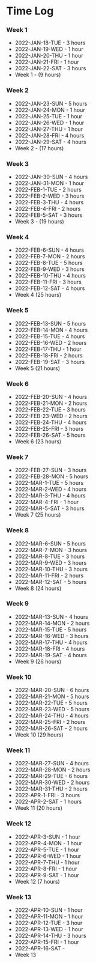 # Time Log

### Week 1
* 2022-JAN-18-TUE - 3 hours
* 2022-JAN-19-WED - 1 hour
* 2022-JAN-20-THU - 1 hour
* 2022-JAN-21-FRI - 1 hour
* 2022-JAN-22-SAT - 3 hours
* Week 1 - (9 hours)

### Week 2
* 2022-JAN-23-SUN - 5 hours
* 2022-JAN-24-MON - 1 hour
* 2022-JAN-25-TUE - 1 hour
* 2022-JAN-26-WED - 1 hour
* 2022-JAN-27-THU - 1 hour
* 2022-JAN-28-FRI - 4 hours
* 2022-JAN-29-SAT - 4 hours
* Week 2 - (17 hours)

### Week 3
* 2022-JAN-30-SUN - 4 hours
* 2022-JAN-31-MON - 1 hour
* 2022-FEB-1-TUE - 2 hours
* 2022-FEB-2-WED - 3 hours
* 2022-FEB-3-THU - 4 hours
* 2022-FEB-4-FRI - 2 hours
* 2022-FEB-5-SAT - 3 hours
* Week 3 - (19 hours)

### Week 4
* 2022-FEB-6-SUN - 4 hours
* 2022-FEB-7-MON - 2 hours
* 2022-FEB-8-TUE - 5 hours
* 2022-FEB-9-WED - 3 hours
* 2022-FEB-10-THU - 4 hours
* 2022-FEB-11-FRI - 3 hours
* 2022-FEB-12-SAT - 4 hours
* Week 4 (25 hours)

### Week 5
* 2022-FEB-13-SUN - 5 hours
* 2022-FEB-14-MON - 4 hours
* 2022-FEB-15-TUE - 4 hours
* 2022-FEB-16-WED - 2 hours
* 2022-FEB-17-THU - 1 hour
* 2022-FEB-18-FRI - 2 hours
* 2022-FEB-19-SAT - 3 hours
* Week 5 (21 hours)

### Week 6
* 2022-FEB-20-SUN - 4 hours
* 2022-FEB-21-MON - 2 hours
* 2022-FEB-22-TUE - 3 hours
* 2022-FEB-23-WED - 2 hours
* 2022-FEB-24-THU - 4 hours
* 2022-FEB-25-FRI - 3 hours
* 2022-FEB-26-SAT - 5 hours
* Week 6 (23 hours)

### Week 7
* 2022-FEB-27-SUN - 3 hours
* 2022-FEB-28-MON - 5 hours
* 2022-MAR-1-TUE - 5 hours
* 2022-MAR-2-WED - 4 hours
* 2022-MAR-3-THU - 4 hours
* 2022-MAR-4-FRI - 1 hour
* 2022-MAR-5-SAT - 3 hours
* Week 7 (25 hours)

### Week 8
* 2022-MAR-6-SUN - 5 hours
* 2022-MAR-7-MON - 3 hours
* 2022-MAR-8-TUE - 3 hours
* 2022-MAR-9-WED - 3 hours
* 2022-MAR-10-THU - 3 hours
* 2022-MAR-11-FRI - 2 hours
* 2022-MAR-12-SAT - 5 hours
* Week 8 (24 hours)

### Week 9
* 2022-MAR-13-SUN - 4 hours
* 2022-MAR-14-MON - 2 hours
* 2022-MAR-15-TUE - 5 hours
* 2022-MAR-16-WED - 3 hours
* 2022-MAR-17-THU - 4 hours
* 2022-MAR-18-FRI - 4 hours
* 2022-MAR-19-SAT - 4 hours
* Week 9 (26 hours)

### Week 10
* 2022-MAR-20-SUN - 6 hours
* 2022-MAR-21-MON - 5 hours
* 2022-MAR-22-TUE - 5 hours
* 2022-MAR-23-WED - 5 hours
* 2022-MAR-24-THU - 4 hours
* 2022-MAR-25-FRI - 2 hours
* 2022-MAR-26-SAT - 2 hours
* Week 10 (29 hours)

### Week 11
* 2022-MAR-27-SUN - 4 hours
* 2022-MAR-28-MON - 2 hours
* 2022-MAR-29-TUE - 6 hours
* 2022-MAR-30-WED - 2 hours
* 2022-MAR-31-THU - 2 hours
* 2022-APR-1-FRI - 3 hours
* 2022-APR-2-SAT - 1 hours
* Week 11 (20 hours)

### Week 12
* 2022-APR-3-SUN - 1 hour
* 2022-APR-4-MON - 1 hour
* 2022-APR-5-TUE - 1 hour
* 2022-APR-6-WED - 1 hour
* 2022-APR-7-THU - 1 hour
* 2022-APR-8-FRI - 1 hour
* 2022-APR-9-SAT - 1 hour
* Week 12 (7 hours)

### Week 13
* 2022-APR-10-SUN - 1 hour
* 2022-APR-11-MON - 1 hour
* 2022-APR-12-TUE - 3 hour
* 2022-APR-13-WED - 1 hour
* 2022-APR-14-THU - 3 hours
* 2022-APR-15-FRI - 1 hour
* 2022-APR-16-SAT - 
* Week 13